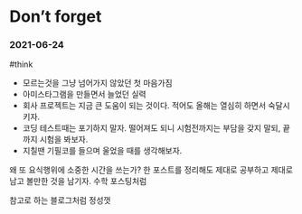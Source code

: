 # Don’t forget
### 2021-06-24
#think
 
- 모르는것을 그냥 넘어가지 않았던 첫 마음가짐
- 아미스타그램을 만들면서 늘었던 실력
- 회사 프로젝트는 지금 큰 도움이 되는 것이다. 적어도 올해는 열심히 하면서 숙달시키자.
- 코딩 테스트때는 포기하지 말자. 떨어져도 되니 시험전까지는 부담을 갖지 말되, 끝까지 시험을 봐보자.
- 지칠땐 기필코를 들으며 울었을 때를 생각해보자.
 
왜 또 요식행위에 소중한 시간을 쓰는가?
한 포스트를 정리해도 제대로 공부하고 제대로 남고 볼만한 것을 남기자.
수학 포스팅처럼
 
참고로 하는 블로그처럼 정성껏

